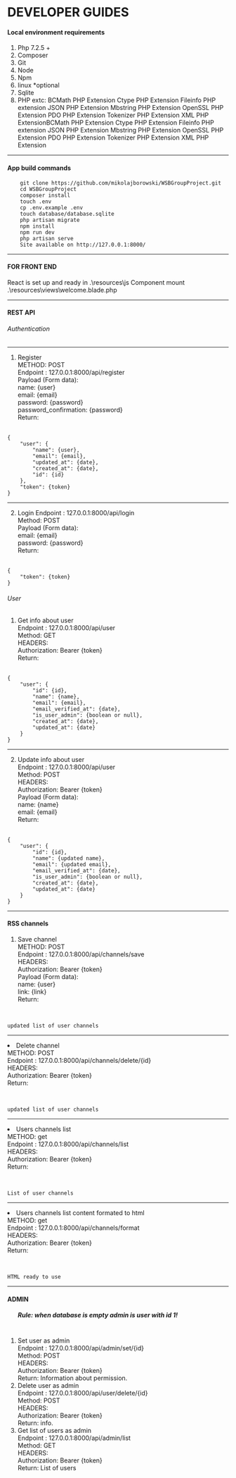 <h1>DEVELOPER GUIDES</h1>
<h4>Local environment requirements</h4>
<ol>
<li>Php 7.2.5 +</li>
<li>Composer</li>
<li>Git</li>
<li>Node</li>
<li>Npm</li>
<li>linux *optional</li>
<li>Sqlite</li>
<li>PHP extc:
BCMath PHP Extension
Ctype PHP Extension
Fileinfo PHP extension
JSON PHP Extension
Mbstring PHP Extension
OpenSSL PHP Extension
PDO PHP Extension
Tokenizer PHP Extension
XML PHP ExtensionBCMath PHP Extension
Ctype PHP Extension
Fileinfo PHP extension
JSON PHP Extension
Mbstring PHP Extension
OpenSSL PHP Extension
PDO PHP Extension
Tokenizer PHP Extension
XML PHP Extension</li>
</ol>
<hr>
<h4>App build commands</h4>
<pre><code>    git clone https://github.com/mikolajborowski/WSBGroupProject.git
    cd WSBGroupProject
    composer install 
    touch .env
    cp .env.example .env 
    touch database/database.sqlite
    php artisan migrate 
    npm install 
    npm run dev 
    php artisan serve 
    Site available on http://127.0.0.1:8000/
</code></pre>
<hr>
<h4>FOR FRONT END</h4>
<p>React is set up and ready in .\resources\js
Component mount .\resources\views\welcome.blade.php</p>
<hr>
<h4>REST API</h4>
<h6>Authentication</h6>
<hr>
<ol>
<li>Register <br/>
METHOD: POST <br/>
Endpoint : 127.0.0.1:8000/api/register <br/>
Payload (Form data): <br/>
name: {user} <br/>
email: {email} <br/>
password: {password} <br/>
password_confirmation: {password} <br/>
Return:</li> <br/>
</ol>
<pre><code>{
    "user": {
        "name": {user},
        "email": {email},
        "updated_at": {date},
        "created_at": {date},
        "id": {id}
    },
    "token": {token}
}
</code></pre>
<hr>
<ol start="2">
<li>Login
Endpoint : 127.0.0.1:8000/api/login <br/>
Method: POST <br/>
Payload (Form data): <br/>
email: {email} <br/>
password: {password} <br/>
Return:</li> <br/>
</ol>
<pre><code>{
    "token": {token}
}
</code></pre>
<h6>User</h6>
<ol>
<li>Get info about user <br/>
Endpoint : 127.0.0.1:8000/api/user <br/>
Method: GET <br/>
HEADERS: <br/>
Authorization: Bearer {token} <br/>
Return:</li> <br/>
</ol>
<pre><code>{
    "user": {
        "id": {id},
        "name": {name},
        "email": {email},
        "email_verified_at": {date},
        "is_user_admin": {boolean or null},
        "created_at": {date},
        "updated_at": {date}
    }
}
</code></pre>
<hr>
<ol start="2">
<li>Update info about user <br/>
Endpoint : 127.0.0.1:8000/api/user <br/>
Method: POST <br/>
HEADERS: <br/>
Authorization: Bearer {token} <br/>
Payload (Form data): <br/>
name: {name} <br/>
email: {email} <br/>
Return:</li> <br/>
</ol>
<pre><code>{
    "user": {
        "id": {id},
        "name": {updated name},
        "email": {updated email},
        "email_verified_at": {date},
        "is_user_admin": {boolean or null},
        "created_at": {date},
        "updated_at": {date}
    }
}
</code></pre>
<hr>
<h4>RSS channels</h4>
<ol>
<li>Save channel <br/>
METHOD: POST <br/>
Endpoint : 127.0.0.1:8000/api/channels/save <br/>
HEADERS: <br/>
Authorization: Bearer {token} <br/>
Payload (Form data): <br/>
name: {user} <br/>
link: {link} <br/>
Return:</li> <br/>
</ol>
<pre><code>
updated list of user channels
</code></pre>
<hr>
<li>Delete channel <br/>
METHOD: POST <br/>
Endpoint : 127.0.0.1:8000/api/channels/delete/{id} <br/>
HEADERS: <br/>
Authorization: Bearer {token} <br/>
Return:</li> <br/>
</ol>
<pre><code>
updated list of user channels
</code></pre>
<hr>
<li>Users channels list<br/>
METHOD: get <br/>
Endpoint : 127.0.0.1:8000/api/channels/list <br/>
HEADERS: <br/>
Authorization: Bearer {token} <br/>
Return:</li> <br/>
</ol>
<pre><code>
List of user channels
</code></pre>
<hr>

<li>Users channels list content formated to html<br/>
METHOD: get <br/>
Endpoint : 127.0.0.1:8000/api/channels/format <br/>
HEADERS: <br/>
Authorization: Bearer {token} <br/>
Return:</li> <br/>
</ol>
<pre><code>
HTML ready to use
</code></pre>
<hr>
<h4>ADMIN</h4>
<ol>
<h5>Rule: when database is empty admin is user with id 1!</h5><br/>
<li>Set user as admin<br/>
Endpoint : 127.0.0.1:8000/api/admin/set/{id} <br/>
Method: POST <br/>
HEADERS: <br/>
Authorization: Bearer {token} <br/>
Return: Information about permission. <br/>

<li>Delete user as admin<br/>
Endpoint : 127.0.0.1:8000/api/user/delete/{id} <br/>
Method: POST <br/>
HEADERS: <br/>
Authorization: Bearer {token} <br/>
Return: info. 

<li>Get list of users as admin<br/>
Endpoint : 127.0.0.1:8000/api/admin/list<br/>
Method: GET <br/>
HEADERS: <br/>
Authorization: Bearer {token} <br/>
Return: List of users


